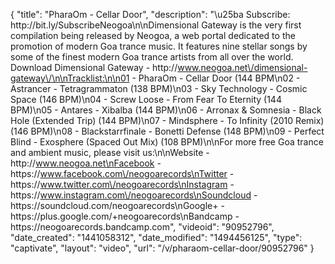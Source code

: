 {
    "title": "PharaOm - Cellar Door",
    "description": "\u25ba Subscribe: http:\/\/bit.ly\/SubscribeNeogoa\n\nDimensional Gateway is the very first compilation being released by Neogoa, a web portal dedicated to the promotion of modern Goa trance music. It features nine stellar songs by some of the finest modern Goa trance artists from all over the world. Download Dimensional Gateway - http:\/\/www.neogoa.net\/dimensional-gateway\/\n\nTracklist:\n\n01 - PharaOm - Cellar Door (144 BPM\n02 - Astrancer - Tetragrammaton (138 BPM)\n03 - Sky Technology - Cosmic Space (146 BPM)\n04 - Screw Loose - From Fear To Eternity (144 BPM)\n05 - Antares - Xibalba (144 BPM)\n06 - Arronax & Somnesia - Black Hole (Extended Trip) (144 BPM)\n07 - Mindsphere - To Infinity (2010 Remix) (146 BPM)\n08 - Blackstarrfinale - Bonetti Defense (148 BPM)\n09 - Perfect Blind - Exosphere (Spaced Out Mix) (108 BPM)\n\nFor more free Goa trance and ambient music, please visit us:\n\nWebsite - http:\/\/www.neogoa.net\nFacebook - https:\/\/www.facebook.com\/neogoarecords\nTwitter - https:\/\/www.twitter.com\/neogoarecords\nInstagram - https:\/\/www.instagram.com\/neogoarecords\nSoundcloud - https:\/\/soundcloud.com\/neogoarecords\nGoogle+ - https:\/\/plus.google.com\/+neogoarecords\nBandcamp - https:\/\/neogoarecords.bandcamp.com",
    "videoid": "90952796",
    "date_created": "1441058312",
    "date_modified": "1494456125",
    "type": "captivate",
    "layout": "video",
    "url": "\/v\/pharaom-cellar-door\/90952796"
}